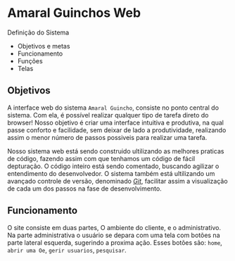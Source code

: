 # Amaral Guinchos Web

Definição do Sistema
 - Objetivos e metas
 - Funcionamento
 - Funções
 - Telas

## Objetivos
A interface web do sistema `Amaral Guincho`, consiste no ponto central do sistema. Com ela, é possível realizar qualquer tipo de tarefa direto do browser! Nosso objetivo é criar uma interface intuitiva e produtiva, na qual passe conforto e facilidade, sem deixar de lado a produtividade, realizando assim o menor número de passos possiveis para realizar uma tarefa.

Nosso sistema web está sendo construido ultilizando as melhores praticas de código, fazendo assim com que tenhamos um código de fácil depturação. O código inteiro está sendo comentado, buscando agilizar o entendimento do desenvolvedor. O sistema também está ultilizando um  avançado controle de versão, denominado *[Git](https://git-scm.com/)*, facilitar assim a visualização de cada um dos passos na fase de desenvolvimento.


## Funcionamento
O site consiste em duas partes, O ambiente do cliente, e o administrativo.
Na parte administrativa o usuário se depara com uma tela com botões na parte lateral esquerda, sugerindo a proxima ação. Esses botões são: `home`, `abrir uma Oe`, `gerir usuarios`, `pesquisar`.
